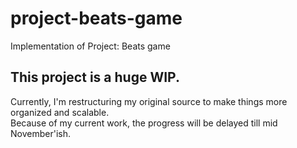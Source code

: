 # project-beats-game
Implementation of Project: Beats game
  
## This project is a huge WIP.
Currently, I'm restructuring my original source to make things more organized and scalable.  
Because of my current work, the progress will be delayed till mid November'ish.
